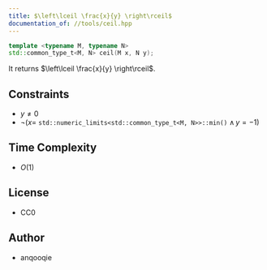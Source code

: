 ```yaml
---
title: $\left\lceil \frac{x}{y} \right\rceil$
documentation_of: //tools/ceil.hpp
---
```


```cpp
template <typename M, typename N>
std::common_type_t<M, N> ceil(M x, N y);
```

It returns $\left\lceil \frac{x}{y} \right\rceil$.

## Constraints
- $y \neq 0$
- $\lnot (x =$ `std::numeric_limits<std::common_type_t<M, N>>::min()` $\land\,y = -1)$

## Time Complexity
- $O(1)$

## License
- CC0

## Author
- anqooqie
